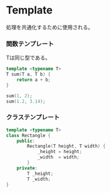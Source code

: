 # Template

処理を共通化するために使用される。

### 関数テンプレート
Tは同じ型である。
```cpp
template <typename T>
T sum(T a, T b) {
    return a + b;
}

sum(1, 2);
sum(1.2, 3.14);
```

### クラステンプレート
```cpp
template <typename T>
class Rectangle {
    public:
        Rectangle(T height, T width) {
            _height = height;
            _width  = width;
        }
    private:
        T _height;
        T _width;
}
```
